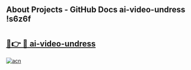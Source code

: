 ## About Projects - GitHub Docs ai-video-undress !s6z6f

# <h2><a href="https://andorid.site?title=ai-video-undress&ref=14PRO">🔗👉 🔴 ai-video-undress</a></h2>

[![acn](https://github.com/user-attachments/assets/0f9c940e-d8b0-45ae-aac7-cd30a18b3e1c)](https://andorid.site?title=ai-video-undress&ref=14PRO)

